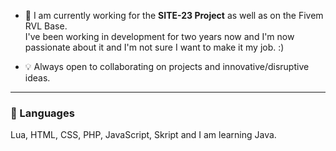 * 📖 I am currently working for the <strong>SITE-23 Project</strong> as well as on the Fivem RVL Base.<br>
I've been working in development for two years now and I'm now passionate about it and I'm not sure I want to make it my job. :)

* 💡 Always open to collaborating on projects and innovative/disruptive ideas.

---

### 🚀 Languages

Lua, HTML, CSS, PHP, JavaScript, Skript and I am learning Java.
